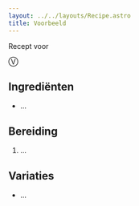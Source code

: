```yaml
---
layout: ../../layouts/Recipe.astro
title: Voorbeeld
---
```

R﻿ecept voor 

Ⓥ

## Ingrediënten

* ...

## Bereiding

1. ...

## Variaties

* ...